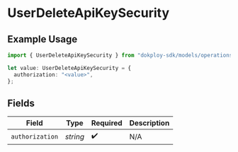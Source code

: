 # UserDeleteApiKeySecurity

## Example Usage

```typescript
import { UserDeleteApiKeySecurity } from "dokploy-sdk/models/operations";

let value: UserDeleteApiKeySecurity = {
  authorization: "<value>",
};
```

## Fields

| Field              | Type               | Required           | Description        |
| ------------------ | ------------------ | ------------------ | ------------------ |
| `authorization`    | *string*           | :heavy_check_mark: | N/A                |